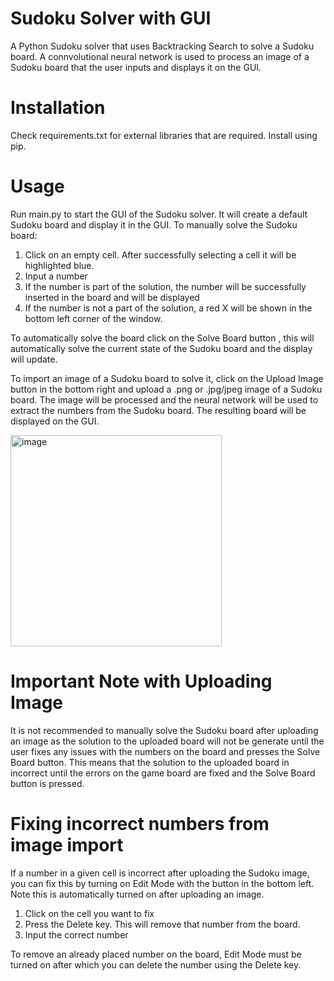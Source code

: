 # Sudoku Solver with GUI
A Python Sudoku solver that uses Backtracking Search to solve a Sudoku board.
A connvolutional neural network is used to process an image of a Sudoku board that 
the user inputs and displays it on the GUI.

# Installation
Check requirements.txt for external libraries that are required.
Install using pip.

# Usage
Run main.py to start the GUI of the Sudoku solver. It will create a default Sudoku board and display it in the GUI.
To manually solve the Sudoku board:
  1. Click on an empty cell. After successfully selecting a cell it will be highlighted blue.
  2. Input a number
  3. If the number is part of the solution, the number will be successfully inserted in the board and will be displayed
  4. If the number is not a part of the solution, a red X will be shown in the bottom left corner of the window.

To automatically solve the board click on the Solve Board button , this will automatically solve the current state of the
Sudoku board and the display will update.

To import an image of a Sudoku board to solve it, click on the Upload Image button in the bottom right and upload a .png 
or .jpg/jpeg image of a Sudoku board. The image will be processed and the neural network will be used to extract the numbers
from the Sudoku board. The resulting board will be displayed on the GUI.


<img width="338" alt="image" src="https://github.com/karmp/sudoku-solver/assets/62309862/a806bbb0-9c96-4d7f-ad0f-d90ffdc4860d">

# Important Note with Uploading Image
It is not recommended to manually solve the Sudoku board after uploading an image as the solution to the uploaded board
will not be generate until the user fixes any issues with the numbers on the board and presses the Solve Board button.
This means that the solution to the uploaded board in incorrect until the errors on the game board are fixed and the Solve
Board button is pressed.

# Fixing incorrect numbers from image import
If a number in a given cell is incorrect after uploading the Sudoku image, you can fix this by turning on Edit Mode
with the button in the bottom left. Note this is automatically turned on after uploading an image.
  1. Click on the cell you want to fix
  2. Press the Delete key. This will remove that number from the board.
  3. Input the correct number

To remove an already placed number on the board, Edit Mode must be turned on after which you can delete the number
using the Delete key.


